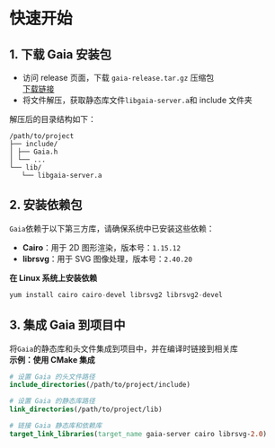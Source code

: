 # 快速开始

## 1. 下载 Gaia 安装包

- 访问 release 页面，下载 `gaia-release.tar.gz` 压缩包<br>
  [下载链接](https://github.com/raina-rise/gaia-release/releases)
- 将文件解压，获取静态库文件`libgaia-server.a`和 include 文件夹<br>

解压后的目录结构如下：

```
/path/to/project
├── include/
│ ├── Gaia.h
│ └── ...
└── lib/
   └── libgaia-server.a
```

## 2. 安装依赖包

`Gaia`依赖于以下第三方库，请确保系统中已安装这些依赖：

- **Cairo**：用于 2D 图形渲染，版本号：`1.15.12`
- **librsvg**：用于 SVG 图像处理，版本号：`2.40.20`<br>

**在 Linux 系统上安装依赖**

```cpp
yum install cairo cairo-devel librsvg2 librsvg2-devel
```

## 3. 集成 Gaia 到项目中

将`Gaia`的静态库和头文件集成到项目中，并在编译时链接到相关库<br>
**示例：使用 CMake 集成**

```cmake
# 设置 Gaia 的头文件路径
include_directories(/path/to/project/include)

# 设置 Gaia 的静态库路径
link_directories(/path/to/project/lib)

# 链接 Gaia 静态库和依赖库
target_link_libraries(target_name gaia-server cairo librsvg-2.0)
```
